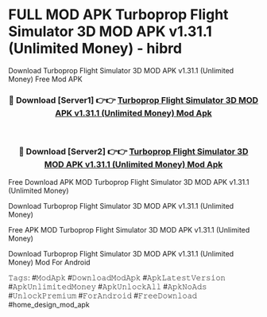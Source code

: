 # FULL MOD APK Turboprop Flight Simulator 3D MOD APK v1.31.1 (Unlimited Money) - hibrd
Download Turboprop Flight Simulator 3D MOD APK v1.31.1 (Unlimited Money) Free Mod APK

<div align="center">
<h3>🔴 Download [Server1] 👉👉 <a href="https://apk-comot.site?title=Turboprop_Flight_Simulator_3D_MOD_APK_v1.31.1_(Unlimited_Money)">Turboprop Flight Simulator 3D MOD APK v1.31.1 (Unlimited Money) Mod Apk</a></h3><br>

<h3>🔴 Download [Server2] 👉👉 <a href="https://apk-comot.site?title=Turboprop_Flight_Simulator_3D_MOD_APK_v1.31.1_(Unlimited_Money)">Turboprop Flight Simulator 3D MOD APK v1.31.1 (Unlimited Money) Mod Apk</a></h3>
</div>


Free Download APK MOD Turboprop Flight Simulator 3D MOD APK v1.31.1 (Unlimited Money)

Download Turboprop Flight Simulator 3D MOD APK v1.31.1 (Unlimited Money) 

Free APK MOD Turboprop Flight Simulator 3D MOD APK v1.31.1 (Unlimited Money) 

Download Turboprop Flight Simulator 3D MOD APK v1.31.1 (Unlimited Money) Mod For Android

𝚃𝚊𝚐𝚜: #𝙼𝚘𝚍𝙰𝚙𝚔 #𝙳𝚘𝚠𝚗𝚕𝚘𝚊𝚍𝙼𝚘𝚍𝙰𝚙𝚔 #𝙰𝚙𝚔𝙻𝚊𝚝𝚎𝚜𝚝𝚅𝚎𝚛𝚜𝚒𝚘𝚗 #𝙰𝚙𝚔𝚄𝚗𝚕𝚒𝚖𝚒𝚝𝚎𝚍𝙼𝚘𝚗𝚎𝚢 #𝙰𝚙𝚔𝚄𝚗𝚕𝚘𝚌𝚔𝙰𝚕𝚕 #𝙰𝚙𝚔𝙽𝚘𝙰𝚍𝚜 #𝚄𝚗𝚕𝚘𝚌𝚔𝙿𝚛𝚎𝚖𝚒𝚞𝚖 #𝙵𝚘𝚛𝙰𝚗𝚍𝚛𝚘𝚒𝚍 #𝙵𝚛𝚎𝚎𝙳𝚘𝚠𝚗𝚕𝚘𝚊𝚍 #home_design_mod_apk